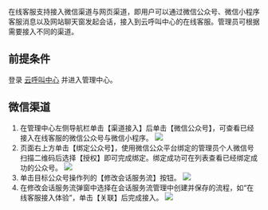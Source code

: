 在线客服支持接入微信渠道与网页渠道，即用户可以通过微信公众号、微信小程序客服消息以及网站聊天窗发起会话，接入到云呼叫中心的在线客服。管理员可根据需要接入不同的渠道。
## 前提条件
登录 [云呼叫中心](https://tccc.qcloud.com/login) 并进入管理中心。
## 微信渠道
1. 在管理中心左侧导航栏单击【渠道接入】后单击【微信公众号】，可查看已经接入在线客服的微信公众号与微信小程序。
![](https://main.qcloudimg.com/raw/f0817ffe7196acf4b205034b755e9ad3.png)
2. 页面右上方单击【绑定公众号】，使用微信公众平台绑定的管理员个人微信号扫描二维码后选择【授权】即可完成绑定。绑定成功可在列表查看已经绑定成功的公众号。
![](https://main.qcloudimg.com/raw/70aaed297a9aa442ab95dce87c103f77.png)
3.  单击目标公众号操作列的【修改会话服务流】按钮。
![](https://main.qcloudimg.com/raw/1844b27897ee3119bb507c7b1a8a9ff5.png)
4.  在修改会话服务流弹窗中选择在会话服务流管理中创建并保存的流程，如“在线客服接入体验”，单击【关联】后完成接入。
![](https://main.qcloudimg.com/raw/21eb511980b643172d05370646449757.png)
